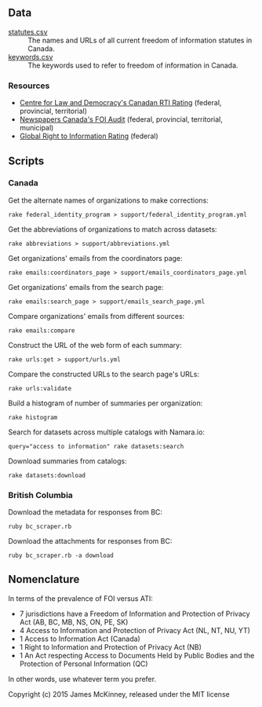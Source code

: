 ## Data

<dl>
<dt><a href="/data/statutes.csv">statutes.csv</a></dt>
<dd>The names and URLs of all current freedom of information statutes in Canada.</dd>
<dt><a href="/data/keywords.csv">keywords.csv</a></dt>
<dd>The keywords used to refer to freedom of information in Canada.</dd>
</dl>

### Resources

* [Centre for Law and Democracy's Canadan RTI Rating](http://www.law-democracy.org/live/global-rti-rating/canadian-rti-rating/) (federal, provincial, territorial)
* [Newspapers Canada's FOI Audit](http://www.newspaperscanada.ca/FOI) (federal, provincial, territorial, municipal)
* [Global Right to Information Rating](http://www.rti-rating.org/) (federal)

## Scripts

### Canada

Get the alternate names of organizations to make corrections:

    rake federal_identity_program > support/federal_identity_program.yml

Get the abbreviations of organizations to match across datasets:

    rake abbreviations > support/abbreviations.yml

Get organizations' emails from the coordinators page:

    rake emails:coordinators_page > support/emails_coordinators_page.yml

Get organizations' emails from the search page:

    rake emails:search_page > support/emails_search_page.yml

Compare organizations' emails from different sources:

    rake emails:compare

Construct the URL of the web form of each summary:

    rake urls:get > support/urls.yml

Compare the constructed URLs to the search page's URLs:

    rake urls:validate

Build a histogram of number of summaries per organization:

    rake histogram

Search for datasets across multiple catalogs with Namara.io:

    query="access to information" rake datasets:search

Download summaries from catalogs:

    rake datasets:download

### British Columbia

Download the metadata for responses from BC:

    ruby bc_scraper.rb

Download the attachments for responses from BC:

    ruby bc_scraper.rb -a download

## Nomenclature

In terms of the prevalence of FOI versus ATI:

* 7 jurisdictions have a Freedom of Information and Protection of Privacy Act (AB, BC, MB, NS, ON, PE, SK)
* 4 Access to Information and Protection of Privacy Act (NL, NT, NU, YT)
* 1 Access to Information Act (Canada)
* 1 Right to Information and Protection of Privacy Act (NB)
* 1 An Act respecting Access to Documents Held by Public Bodies and the Protection of Personal Information (QC)

In other words, use whatever term you prefer.

Copyright (c) 2015 James McKinney, released under the MIT license
